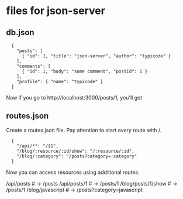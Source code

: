 # files for json-server

## db.json
```
  {
    "posts": [
      { "id": 1, "title": "json-server", "author": "typicode" }
    ],
    "comments": [
      { "id": 1, "body": "some comment", "postId": 1 }
    ],
    "profile": { "name": "typicode" }
  }
```
Now if you go to http://localhost:3000/posts/1, you'll get

## routes.json
Create a routes.json file. Pay attention to start every route with /.
```
  {
    "/api/*": "/$1",
    "/blog/:resource/:id/show": "/:resource/:id",
    "/blog/:category": "/posts?category=:category"
  }
```

Now you can access resources using additional routes.

  /api/posts # → /posts
  /api/posts/1  # → /posts/1
  /blog/posts/1/show # → /posts/1
  /blog/javascript # → /posts?category=javascript
